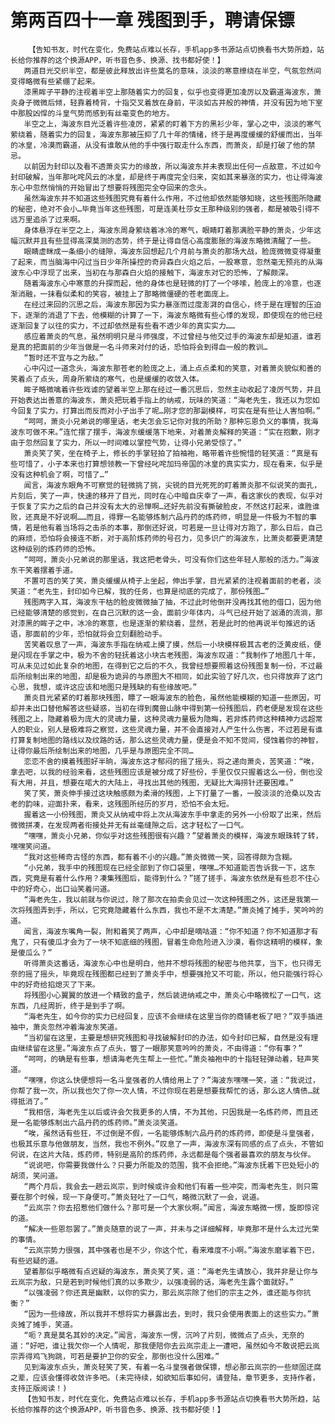 # 第两百四十一章 残图到手，聘请保镖
        【告知书友，时代在变化，免费站点难以长存，手机app多书源站点切换看书大势所趋，站长给你推荐的这个换源APP，听书音色多、换源、找书都好使！】
       两道目光交织半空，都是彼此释放出许些莫名的意味，淡淡的寒意缭绕在半空，气氛忽然间变得略微有些紧绷了起来。
       漆黑眸子平静的注视着半空上那随着实力的回复，似乎也变得更加凌厉以及霸道海波东，萧炎身子微微后倾，轻靠着椅背，十指交叉着放在身前，平淡如古井般的神情，并没有因为地下室中那股凶悍的斗皇气势而感到有丝毫变色的地方。
       半空之上，海波东目光泛着许些凌厉，紧紧的盯着下方的黑衫少年，掌心之中，淡淡的寒气萦绕着，随着实力的回复，海波东那被压抑了几十年的情绪，终于是再度缓缓的舒缓而出，当年的冰皇，冷漠而霸道，从没有谁敢从他的手中强行取走什么东西，而萧炎，却是打破了他的禁忌。
       以前因为封印以及看不透萧炎实力的缘故，所以海波东并未表现出任何一点敌意，不过如今封印破解，当年那叱咤风云的冰皇，却是终于再度完全归来，突如其来暴涨的实力，也让得海波东心中忽然悄悄的开始冒出了想要将残图完全夺回来的念头。
       虽然海波东并不知道这些残图究竟有着什么作用，不过他却依然能够知晓，这些残图所隐藏的秘密，绝对不会小…毕竟当年这些残图，可是连美杜莎女王那种级别的强者，都是被吸引得不远万里追杀了过来啊。
       身体悬浮在半空之上，海波东周身萦绕着冰冷的寒气，眼睛盯着那满脸平静的萧炎，少年这幅沉默并且有些显得高深莫测的态势，终于是让得自信心高度膨胀的海波东略微清醒了一些。
       眼睛虚眯成一条细小的缝隙，海波东回想起几个月前与萧炎的那场大战，脸庞微微变得凝重了起来，而当脑海中闪过当日少年所操控的奇异森白火焰之后，一股寒意，忽然毫无预兆的从海波东心中浮现了出来，当初在与那森白火焰的接触下，海波东对它的恐怖，了解颇深。
       随着海波东心中寒意的升探而起，他的身体也是轻微的打了一个哆嗦，脸庞上的冷意，也逐渐消融，一抹看似柔和的笑容，被挂上了那略微僵硬的苍老面庞上。
       在经过来回的沉思之后，海波东那因为实力暴涨而过度澎湃的自信心，终于是在理智的压迫下，逐渐的消退了下去，他模糊的计算了一下，海波东略微有些心悸的发现，即使现在的他已经逐渐回复了以往的实力，不过却依然是有些看不透少年的真实实力……
       感应着萧炎的气息，虽然明明只是斗师强度，不过曾经与他交过手的海波东却是知道，谁若是真的把面前的少年当做是一名斗师来对付的话，恐怕将会到得血一般的教训…
       “暂时还不宜与之为敌。”
       心中闪过一道念头，海波东那苍老的脸庞之上，涌上点点柔和的笑意，对着萧炎貌似和善的笑着点了点头，周身所萦绕的寒气，也是缓缓的收敛入体。
       眸子略微噙着许些戏谑的望着半空上那在经过一番沉思后，忽然主动收起了凌厉气势，并且开始表达出善意的海波东，萧炎把玩着手指上的纳戒，玩味的笑道：“海老先生，我还以为您如今回复了实力，打算出而反而对小子出手了呢…刚才您的那副模样，可实在是有些让人害怕啊。”
       “呵呵，萧炎小兄弟说的哪里话，老夫怎会忘记你对我的所助？那种忘恩负义的事情，我海波东可做不来。”连忙摆了摆手，海波东缓缓落下地来，对着萧炎解释的笑道：“实在抱歉，刚才由于忽然回复了实力，所以一时间难以掌控气势，让得小兄弟受惊了。”
       萧炎笑了笑，坐在椅子上，修长的手掌轻拍了拍袖袍，略带着许些惋惜的轻笑道：“真是有些可惜了，小子本来也打算想领教一下曾经叱咤加玛帝国的冰皇的真实实力，现在看来，似乎是没有这种机会了啊，可惜了…”
       闻言，海波东眼角不可察觉的轻微挑了挑，尖锐的目光死死的盯着萧炎那不似说笑的面孔，片刻后，笑了一声，快速的移开了目光，同时在心中暗自庆幸了一声，看这家伙的表现，似乎对于恢复了实力之后的自己并没有太大的忌惮啊…还好先前没有撕破脸皮，不然这打起来，谁胜谁败，还真是不好说啊……而且，得罪一名能够炼制六品丹药的炼药师，明显是一件极为不智的事情，若是他有着当场将之击杀的本事，那倒还好说，可若是一旦让得对方跑了，那么日后，自己的麻烦，恐怕将会接连不断，对于高阶炼药师的号召力，见多识广的海波东，比萧炎都要更清楚这种级别的炼药师的恐怖。
       “呵呵，萧炎小兄弟说的那里话，我这把老骨头，可没有你们这些年轻人那般的活力。”海波东干笑着摆着手道。
       不置可否的笑了笑，萧炎缓缓从椅子上坐起，伸出手掌，目光紧紧的注视着面前的老者，淡笑道：“老先生，封印如今已解，我的任务，也算是彻底的完成了，那份残图…”
       残图两字入耳，海波东干枯的脸皮微微抽了抽，不过此时他倒并没再找其他的借口，因为他已经能够清楚的感觉到，在自己沉默的这一会，面前少年体内，斗气已经开始了汹涌的流淌，那对漆黑的眸子之中，冰冷的寒意，也是逐渐的萦绕着，显然，若是此时的他再说半句推迟的话语，那面前的少年，恐怕就将会立刻翻脸动手。
       苦笑着叹息了一声，海波东手指在纳戒上摸了摸，然后一小块模样极其古老的泛黄皮纸，便是闪现在手掌之中，极为不舍的轻抚着这小块古老残图，海波东叹道：“我制作了地图几十年，可从未见过如此复杂的地图，在得到它之后的不久，我曾经想要照着这份残图复制一份，不过最后所绘制出来的地图，却是极为诡异的与原图大不相同，如此实验了好几次，也只得放弃了这门心思，我想，或许这应该和地图只是残缺的有些缘故吧。”
       萧炎目光紧紧的盯着那块残图，瞟了一眼海波东的脸色，虽然他能模糊的知道一些原因，可却并未出口替他解答这些疑惑，当初在得到魔兽山脉中得到第一份残图后，药老便是发现在这些残图之上，隐藏着极为庞大的灵魂力量，这种灵魂力量极为隐晦，若非炼药师这种精神力远超常人的职业，别人是极难将之察觉，这些灵魂力量，并不会直接对人产生什么伤害，不过若是有谁打算复制地图的路线以及纹路的话，那么这些灵魂力量，便是会不知不觉间，侵蚀着你的神智，让得你最后所绘制出来的地图，几乎是与原图完全不同…
       恋恋不舍的摸着残图好半晌，海波东这才郁闷的摇了摇头，将之递向萧炎，苦笑道：“唉，拿去吧，以我的经验来看，这些残图应该是被分成了好些份，手里仅仅只握着这么一份，倒也没有大用，并且，想要在喏大的大陆上，寻找出其他的残图，无疑比大海捞针还要困难。”
       笑了笑，萧炎伸手接过这块触感颇为柔滑的残图，上下打量了一番，一股淡淡的沧桑以及古老的韵味，迎面扑来，看来，这残图所经历的岁月，恐怕不会太短。
       握着这一小份残图，萧炎又从纳戒中将上次从海波东手中拿走的另外一小份取了出来，然后微微拼凑，在发现两者衔接处并无有丝毫缝隙之后，这才轻松了一口气。
       “嘿嘿，萧炎小兄弟，你似乎对这些残图很有兴趣？”望着萧炎的模样，海波东眼珠转了转，嘿嘿笑问道。
       “我对这些稀奇古怪的东西，都有着不小的兴趣。”萧炎微微一笑，回答得颇为含糊。
       “小兄弟，我手中的残图现在已经全部到了你口袋里，嘿嘿…不知道能否告诉我一下，这东西，究竟是有着什么作用？凑集残图后，能得到什么？”搓了搓手，海波东依然是有些忍不住心中的好奇心，出口讪笑着问道。
       “海老先生，我以前就与你说过，除了那次在拍卖会见过一次这种残图之外，这还是我第一次将残图弄到手，所以，它究竟隐藏着什么东西，我也不是不太清楚。”萧炎摊了摊手，笑吟吟的道。
       闻言，海波东嘴角一裂，附和着笑了两声，心中却是嘀咕道：“你不知道？你不知道那才有鬼了，只有傻瓜才会为了一块不知底细的残图，冒着生命危险进入沙漠，看你这精明的模样，象是傻瓜么？”
       听得萧炎这番话，海波东心中也是明白，他并不想将残图的秘密与他共享，当下，也只得无奈的摇了摇头，毕竟现在残图都已经到了萧炎手中，想要强抢又不可能，所以，他只能强行将心中的好奇给掐熄灭了下来。
       将残图小心翼翼的放进一个精致的盒子，然后装进纳戒之中，萧炎心中略微松了一口气，这东西，几经周折，终于是到手了啊。
       “海老先生，如今你的实力已经回复，应该不会继续在这里当你的商铺老板了吧？”双手插进袖中，萧炎忽然冲着海波东笑道。
       “当初留在这里，主要是想研究残图和寻找破解封印的办法，如今封印已解，自然是没有理由继续留在这里。”海波东点了点头，瞥了一眼那笑意吟吟的萧炎，不由得道：“你有事？”
       “呵呵，的确是有些事，想请海老先生帮上一些忙。”萧炎袖袍中的十指轻轻弹动着，轻声笑道。
       “嘿嘿，你这么快便想将一名斗皇强者的人情给用上了？”海波东嘿嘿一笑，道：“我说过，你帮了我一次，所以我也欠了你一次人情，不过你现在若是想要我帮忙的话，那么这人情债…就得抵消了。”
       “我相信，海老先生以后或许会欠我更多的人情，不为其他，只因我是一名炼药师，而且还是一名能够炼制出六品丹药的炼药师。”萧炎淡笑道。
       “唉，虽然话有些狂，不过倒是不假，一名能够炼制六品丹药的炼药师，即使是斗皇强者，也极其乐意与他做朋友，当然，我也不例外。”叹息了一声，海波东深有同感的点了点头，不管如何说，在这片大陆，炼药师，特别是高阶的炼药师，永远都是每个强者最喜欢的朋友与伙伴。
       “说说吧，你需要我做什么？只要力所能及的范围，我不会拒绝。”海波东抚着下巴处短小的胡须，笑问道。
       “两个月后，我会去一趟云岚宗，到时候或许会和他们有着一些冲突，而海老先生，则只需要在那个时候，现一下身便可。”萧炎轻吐了一口气，略微沉默了一会，说道。
       “云岚宗？你去招惹他们做什么？那可是一个大家伙啊。”闻言，海波东略微一愣，旋即惊诧的道。
       “解决一些恩怨罢了。”萧炎随意的说了一声，并未与之详细解释，毕竟那不是什么太过光荣的事情。
       “云岚宗势力很强，其中强者也是不少，你这个忙，看来难度不小啊。”海波东磨挲着下巴，有些迟疑的道。
       望着那似乎略微有点迟疑的海波东，萧炎笑了笑，道：“海老先生请放心，我并非是让你与云岚宗为敌，只是若到时候他们真的以多欺少，以强凌弱的话，海老先生露个面就好。”
       “以强凌弱？你还真是幽默，以你的实力，那云岚宗除了他们的宗主之外，谁还能与你抗衡？”
       “因为一些缘故，所以我并不想将实力暴露出去，到时，我只会使用表面上的这些实力。”萧炎摊了摊手，笑道。
       “呃？真是莫名其妙的决定。”闻言，海波东一愣，沉吟了片刻，微微点了点头，无奈的道：“好吧，谁让我欠你一个人情呢，那我便陪你去云岚宗走上一遭吧，虽然如今不敢说把云岚宗弄得鸡飞狗跳，可若是要护卫你的安全，那倒也没什么困难。”
       见到海波东点头，萧炎轻笑了笑，有着一名斗皇强者做保镖，想必那云岚宗的一些顽固迂腐之辈，应该会懂得收敛许多吧。(未完待续，如欲知后事如何，请登陆，章节更多，支持作者，支持正版阅读！)
       【告知书友，时代在变化，免费站点难以长存，手机app多书源站点切换看书大势所趋，站长给你推荐的这个换源APP，听书音色多、换源、找书都好使！】